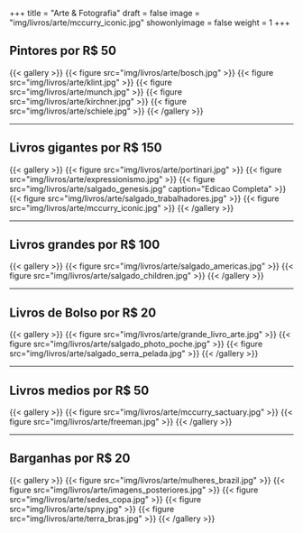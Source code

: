 +++
title = "Arte & Fotografia"
draft = false
image = "img/livros/arte/mccurry_iconic.jpg"
showonlyimage = false
weight = 1
+++
<!--more-->

## Pintores por R$ 50

{{< gallery >}}
	{{< figure src="img/livros/arte/bosch.jpg" >}}
	{{< figure src="img/livros/arte/klint.jpg" >}}
	{{< figure src="img/livros/arte/munch.jpg" >}}
	{{< figure src="img/livros/arte/kirchner.jpg" >}}
	{{< figure src="img/livros/arte/schiele.jpg" >}}
{{< /gallery >}}

---

## Livros gigantes por R$ 150

{{< gallery >}}
	{{< figure src="img/livros/arte/portinari.jpg" >}}
	{{< figure src="img/livros/arte/expressionismo.jpg" >}}
	{{< figure src="img/livros/arte/salgado_genesis.jpg" caption="Edicao Completa" >}}
	{{< figure src="img/livros/arte/salgado_trabalhadores.jpg" >}}
	{{< figure src="img/livros/arte/mccurry_iconic.jpg" >}}
{{< /gallery >}}

---

## Livros grandes por R$ 100

{{< gallery >}}
	{{< figure src="img/livros/arte/salgado_americas.jpg" >}}
	{{< figure src="img/livros/arte/salgado_children.jpg" >}}
{{< /gallery >}}

---

## Livros de Bolso por R$ 20

{{< gallery >}}
	{{< figure src="img/livros/arte/grande_livro_arte.jpg" >}}
	{{< figure src="img/livros/arte/salgado_photo_poche.jpg" >}}
	{{< figure src="img/livros/arte/salgado_serra_pelada.jpg" >}}
{{< /gallery >}}

---

## Livros medios por R$ 50

{{< gallery >}}
	{{< figure src="img/livros/arte/mccurry_sactuary.jpg" >}}
	{{< figure src="img/livros/arte/freeman.jpg" >}}
{{< /gallery >}}

---

## Barganhas por R$ 20

{{< gallery >}}
	{{< figure src="img/livros/arte/mulheres_brazil.jpg" >}}
	{{< figure src="img/livros/arte/imagens_posteriores.jpg" >}}
	{{< figure src="img/livros/arte/sedes_copa.jpg" >}}
	{{< figure src="img/livros/arte/spny.jpg" >}}
	{{< figure src="img/livros/arte/terra_bras.jpg" >}}
{{< /gallery >}}
